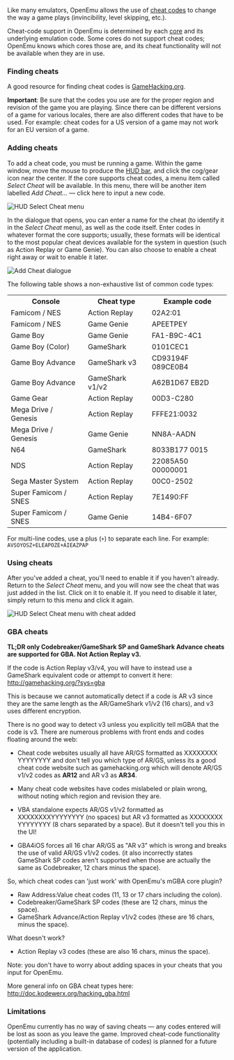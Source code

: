 Like many emulators, OpenEmu allows the use of [cheat codes](http://en.wikipedia.org/wiki/Cheating_in_video_games) to change the way a game plays (invincibility, level skipping, etc.).

Cheat-code support in OpenEmu is determined by each [core](https://github.com/OpenEmu/OpenEmu/wiki/User-guide:-Preferences:-Cores) and its underlying emulation code. Some cores do not support cheat codes; OpenEmu knows which cores those are, and its cheat functionality will not be available when they are in use.

### Finding cheats

A good resource for finding cheat codes is [GameHacking.org](http://gamehacking.org).

**Important**: Be sure that the codes you use are for the proper region and revision of the game you are playing. Since there can be different versions of a game for various locales, there are also different codes that have to be used. For example: cheat codes for a US version of a game may not work for an EU version of a game.

### Adding cheats

To add a cheat code, you must be running a game. Within the game window, move the mouse to produce the [HUD bar](#), and click the cog/gear icon near the center. If the core supports cheat codes, a menu item called *Select Cheat* will be available. In this menu, there will be another item labelled *Add Cheat...* — click here to input a new code.

![HUD Select Cheat menu](http://i.imgur.com/nz9wA5M.png)

In the dialogue that opens, you can enter a name for the cheat (to identify it in the *Select Cheat* menu), as well as the code itself. Enter codes in whatever format the core supports; usually, these formats will be identical to the most popular cheat devices available for the system in question (such as Action Replay or Game Genie). You can also choose to enable a cheat right away or wait to enable it later.

![Add Cheat dialogue](http://i.imgur.com/6nQUt58.png)

The following table shows a non-exhaustive list of common code types:

<table>

<tr>
<th>Console</th>
<th>Cheat type</th>
<th>Example code</th>
</tr>

<tr>
<td>Famicom / NES</td>
<td>Action Replay</td>
<td>02A2:01</td>
</tr>

<tr>
<td>Famicom / NES</td>
<td>Game Genie</td>
<td>APEETPEY</td>
</tr>

<tr>
<td>Game Boy</td>
<td>Game Genie</td>
<td>FA1-B9C-4C1</td>
</tr>

<tr>
<td>Game Boy (Color)</td>
<td>GameShark</td>
<td>0101CEC1</td>
</tr>

<tr>
<td>Game Boy Advance</td>
<td>GameShark v3</td>
<td>CD93194F 089CE0B4</td>
</tr>

<tr>
<td>Game Boy Advance</td>
<td>GameShark v1/v2</td>
<td>A62B1D67 EB2D</td>
</tr>

<tr>
<td>Game Gear</td>
<td>Action Replay</td>
<td>00D3-C280</td>
</tr>

<tr>
<td>Mega Drive / Genesis</td>
<td>Action Replay</td>
<td>FFFE21:0032</td>
</tr>

<tr>
<td>Mega Drive / Genesis</td>
<td>Game Genie</td>
<td>NN8A-AADN</td>
</tr>

<tr>
<td>N64</td>
<td>GameShark</td>
<td>8033B177 0015</td>
</tr>

<tr>
<td>NDS</td>
<td>Action Replay</td>
<td>22085A50 00000001</td>
</tr>


<tr>
<td>Sega Master System</td>
<td>Action Replay</td>
<td>00C0-2502</td>
</tr>

<tr>
<td>Super Famicom / SNES</td>
<td>Action Replay</td>
<td>7E1490:FF</td>
</tr>

<tr>
<td>Super Famicom / SNES</td>
<td>Game Genie</td>
<td>14B4-6F07</td>
</tr>

</table>

For multi-line codes, use a plus (`+`) to separate each line. For example: `AVSOYOSZ+ELEAPOZE+AIEAZPAP`

### Using cheats

After you've added a cheat, you'll need to enable it if you haven't already. Return to the *Select Cheat* menu, and you will now see the cheat that was just added in the list. Click on it to enable it. If you need to disable it later, simply return to this menu and click it again.

![HUD Select Cheat menu with cheat added](http://i.imgur.com/Lgwe3Lx.png)

### GBA cheats
**TL;DR only Codebreaker/GameShark SP and GameShark Advance cheats are supported for GBA. Not Action Replay v3.**

If the code is Action Replay v3/v4, you will have to instead use a GameShark equivalent code or attempt to convert it here: http://gamehacking.org/?sys=gba

This is because we cannot automatically detect if a code is AR v3 since they are the same length as the AR/GameShark v1/v2 (16 chars), and v3 uses different encryption.

There is no good way to detect v3 unless you explicitly tell mGBA that the code is v3. There are numerous problems with front ends and codes floating around the web:
* Cheat code websites usually all have AR/GS formatted as XXXXXXXX YYYYYYYY and don't tell you which type of AR/GS, unless its a good cheat code website such as gamehacking.org which will denote AR/GS v1/v2 codes as **AR12** and AR v3 as **AR34**.

* Many cheat code websites have codes mislabeled or plain wrong, without noting which region and revision they are.

* VBA standalone expects AR/GS v1/v2 formatted as XXXXXXXXYYYYYYYY (no spaces) but AR v3 formatted as XXXXXXXX YYYYYYYY (8 chars separated by a space). But it doesn't tell you this in the UI!

* GBA4iOS forces all 16 char AR/GS as "AR v3" which is wrong and breaks the use of valid AR/GS v1/v2 codes. (it also incorrectly states GameShark SP codes aren't supported when those are actually the same as Codebreaker, 12 chars minus the space).

So, which cheat codes can 'just work' with OpenEmu's mGBA core plugin?
* Raw Address:Value cheat codes (11, 13 or 17 chars including the colon).
* Codebreaker/GameShark SP codes (these are 12 chars, minus the space).
* GameShark Advance/Action Replay v1/v2 codes (these are 16 chars, minus the space).

What doesn't work?
* Action Replay v3 codes (these are also 16 chars, minus the space).

Note: you don't have to worry about adding spaces in your cheats that you input for OpenEmu.

More general info on GBA cheat types here: http://doc.kodewerx.org/hacking_gba.html

### Limitations

OpenEmu currently has no way of saving cheats — any codes entered will be lost as soon as you leave the game. Improved cheat-code functionality (potentially including a built-in database of codes) is planned for a future version of the application.